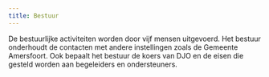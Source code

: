 ```yaml
---
title: Bestuur
---
```


De bestuurlijke activiteiten worden door vijf mensen uitgevoerd. Het bestuur onderhoudt de contacten met andere instellingen zoals de Gemeente Amersfoort. Ook bepaalt het bestuur de koers van DJO en de eisen die gesteld worden aan begeleiders en ondersteuners.